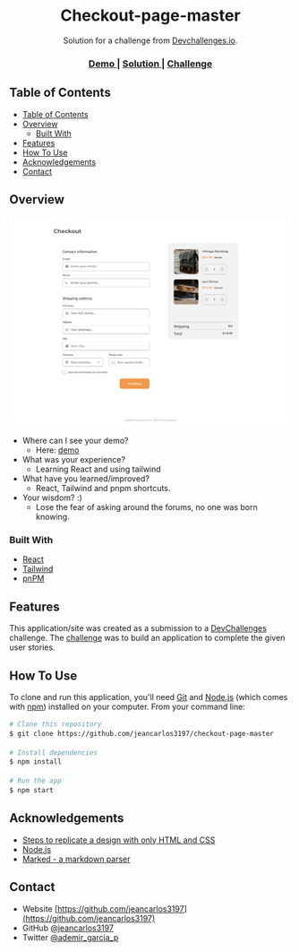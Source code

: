 <!-- Please update value in the {}  -->

<h1 align="center">Checkout-page-master</h1>

<div align="center">
   Solution for a challenge from  <a href="http://devchallenges.io" target="_blank">Devchallenges.io</a>.
</div>

<div align="center">
  <h3>
    <a href="https://64911165bb4a665e3446abe1--cute-genie-66d9dc.netlify.app/">
      Demo
    </a>
    <span> | </span>
    <a href="https://devchallenges.io/solutions/7pIEFH1WgV6978TTyoYF">
      Solution
    </a>
    <span> | </span>
    <a href="https://devchallenges.io/challenges/0J1NxxGhOUYVqihwegfO">
      Challenge
    </a>
  </h3>
</div>

<!-- TABLE OF CONTENTS -->

## Table of Contents

- [Table of Contents](#table-of-contents)
- [Overview](#overview)
  - [Built With](#built-with)
- [Features](#features)
- [How To Use](#how-to-use)
- [Acknowledgements](#acknowledgements)
- [Contact](#contact)

<!-- OVERVIEW -->

## Overview

![screenshot](https://raw.githubusercontent.com/jeancarlos3197/checkout-page-master/main/src/utils/screencapture-64911165bb4a665e3446abe1-cute-genie-66d9dc-netlify-app-2023-06-19-22_00_54.png)

- Where can I see your demo?
  - Here: [demo](https://64911165bb4a665e3446abe1--cute-genie-66d9dc.netlify.app/)
- What was your experience?
  - Learning React and using tailwind
- What have you learned/improved?
  - React, Tailwind and pnpm shortcuts.
- Your wisdom? :)
  - Lose the fear of asking around the forums, no one was born knowing.

### Built With

<!-- This section should list any major frameworks that you built your project using. Here are a few examples.-->

- [React](https://reactjs.org/)
- [Tailwind](https://tailwindcss.com/)
- [pnPM](https://pnpm.io/es/)
## Features

<!-- List the features of your application or follow the template. Don't share the figma file here :) -->

This application/site was created as a submission to a [DevChallenges](https://devchallenges.io/challenges) challenge. The [challenge](https://devchallenges.io/challenges/0J1NxxGhOUYVqihwegfO) was to build an application to complete the given user stories.


## How To Use

To clone and run this application, you'll need [Git](https://git-scm.com) and [Node.js](https://nodejs.org/en/download/) (which comes with [npm](http://npmjs.com)) installed on your computer. From your command line:

```bash
# Clone this repository
$ git clone https://github.com/jeancarlos3197/checkout-page-master

# Install dependencies
$ npm install

# Run the app
$ npm start
```

## Acknowledgements

<!-- This section should list any articles or add-ons/plugins that helps you to complete the project. This is optional but it will help you in the future. For exmpale -->

- [Steps to replicate a design with only HTML and CSS](https://devchallenges-blogs.web.app/how-to-replicate-design/)
- [Node.js](https://nodejs.org/)
- [Marked - a markdown parser](https://github.com/chjj/marked)

## Contact

- Website [https://github.com/jeancarlos3197](https://github.com/jeancarlos3197)
- GitHub [@jeancarlos3197](https://github.com/jeancarlos3197)
- Twitter [@ademir_garcia_p](https://twitter.com/ademir_garcia_p)
